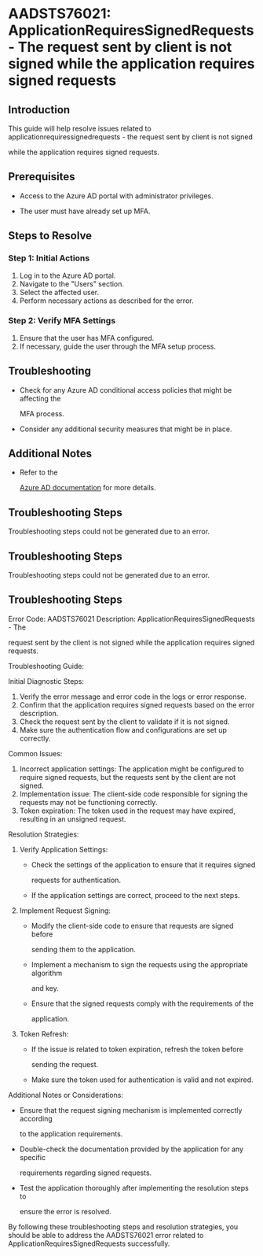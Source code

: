 
# AADSTS76021: ApplicationRequiresSignedRequests - The request sent by client is not signed while the application requires signed requests


## Introduction

This guide will help resolve issues related to
applicationrequiressignedrequests - the request sent by client is not signed

while the application requires signed requests.


## Prerequisites


* Access to the Azure AD portal with administrator privileges.

* The user must have already set up MFA.


## Steps to Resolve


### Step 1: Initial Actions

1. Log in to the Azure AD portal.
2. Navigate to the "Users" section.
3. Select the affected user.
4. Perform necessary actions as described for the error.


### Step 2: Verify MFA Settings

1. Ensure that the user has MFA configured.
2. If necessary, guide the user through the MFA setup process.


## Troubleshooting


* Check for any Azure AD conditional access policies that might be affecting the

  MFA process.

* Consider any additional security measures that might be in place.


## Additional Notes


* Refer to the

  [Azure AD 
documentation](https://learn.microsoft.com/en-us/azure/active-directory/)
  for more details.


## Troubleshooting Steps

Troubleshooting steps could not be generated due to an error.


## Troubleshooting Steps

Troubleshooting steps could not be generated due to an error.


## Troubleshooting Steps

Error Code: AADSTS76021 Description: ApplicationRequiresSignedRequests - The

request sent by the client is not signed while the application requires signed
requests.

Troubleshooting Guide:

Initial Diagnostic Steps:

1. Verify the error message and error code in the logs or error response.
2. Confirm that the application requires signed requests based on the error
   description.
3. Check the request sent by the client to validate if it is not signed.
4. Make sure the authentication flow and configurations are set up correctly.

Common Issues:

1. Incorrect application settings: The application might be configured to
   require signed requests, but the requests sent by the client are not signed.
2. Implementation issue: The client-side code responsible for signing the
   requests may not be functioning correctly.
3. Token expiration: The token used in the request may have expired, resulting
   in an unsigned request.

Resolution Strategies:

1. Verify Application Settings:

   * Check the settings of the application to ensure that it requires signed

     requests for authentication.
   * If the application settings are correct, proceed to the next steps.

2. Implement Request Signing:

   * Modify the client-side code to ensure that requests are signed before

     sending them to the application.
   * Implement a mechanism to sign the requests using the appropriate algorithm

     and key.
   * Ensure that the signed requests comply with the requirements of the

     application.

3. Token Refresh:
   * If the issue is related to token expiration, refresh the token before

     sending the request.
   * Make sure the token used for authentication is valid and not expired.

Additional Notes or Considerations:


* Ensure that the request signing mechanism is implemented correctly according

  to the application requirements.

* Double-check the documentation provided by the application for any specific

  requirements regarding signed requests.

* Test the application thoroughly after implementing the resolution steps to

  ensure the error is resolved.

By following these troubleshooting steps and resolution strategies, you should
be able to address the AADSTS76021 error related to
ApplicationRequiresSignedRequests successfully.